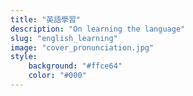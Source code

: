 ```yaml
---
title: "英語學習"
description: "On learning the language"
slug: "english_learning"
image: "cover_pronunciation.jpg"
style:
    background: "#ffce64"
    color: "#000"
---
```

